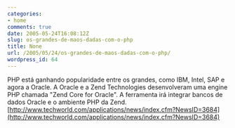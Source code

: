 ```yaml
---
categories:
- home
comments: true
date: 2005-05-24T16:08:12Z
slug: os-grandes-de-maos-dadas-com-o-php
title: None
url: /2005/05/24/os-grandes-de-maos-dadas-com-o-php/
wordpress_id: 64
---
```


PHP está ganhando popularidade entre os grandes, como IBM, Intel, SAP e agora a Oracle.
A Oracle e a Zend Technologies desenvolveram uma engine PHP chamada "Zend Core for Oracle". A ferramenta irá integrar bancos de dados Oracle e o ambiente PHP da Zend.
[http://www.techworld.com/applications/news/index.cfm?NewsID=3684](http://www.techworld.com/applications/news/index.cfm?NewsID=3684)
